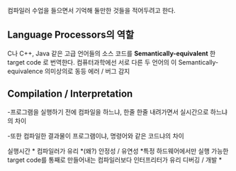 


컴파일러 수업을 들으면서 기억해 둘만한 것들을 적어두려고 한다.

## Language Processors의 역할

C나 C++, Java 같은 고급 언어들의 소스 코드를
**Semantically-equivalent** 한 target code 로 번역한다. 
컴퓨터과학에선 서로 다른 두 언어의 이 Semantically-equivalence 의미상의로 동등
에러 / 버그 감지

## Compilation  /  Interpretation

 
-프로그램을 실행하기 전에 컴파일을 하느냐, 한줄 한줄 내려가면서 실시간으로 하느냐의 차이

-또한 컴파일한 결과물이 프로그램이냐, 명령어와 같은 코드냐의 차이

실행시간 
	* 컴파일러가 유리 *(왜?)
안정성 / 유연성
	  *특정 하드웨어에서만 실행 가능한 target code를 통째로 만들어내는 컴파일러보다 인터프리터가 유리
디버깅 / 개발
	*
	
<!--stackedit_data:
eyJoaXN0b3J5IjpbODM4NTM0ODI0LC0xNDE2NzgzMDcwXX0=
-->